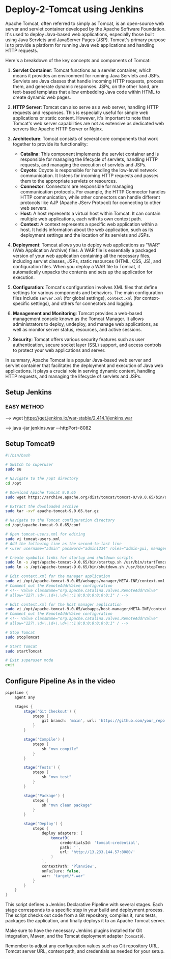 # Deploy-2-Tomcat using Jenkins

Apache Tomcat, often referred to simply as Tomcat, is an open-source web server and servlet container developed by the Apache Software Foundation. It's used to deploy Java-based web applications, especially those built using Java Servlets and JavaServer Pages (JSP). Tomcat's primary purpose is to provide a platform for running Java web applications and handling HTTP requests.

Here's a breakdown of the key concepts and components of Tomcat:

1. **Servlet Container**: Tomcat functions as a servlet container, which means it provides an environment for running Java Servlets and JSPs. Servlets are Java classes that handle incoming HTTP requests, process them, and generate dynamic responses. JSPs, on the other hand, are text-based templates that allow embedding Java code within HTML to create dynamic web pages.

2. **HTTP Server**: Tomcat can also serve as a web server, handling HTTP requests and responses. This is especially useful for simple web applications or static content. However, it's important to note that Tomcat's web server capabilities are not as extensive as dedicated web servers like Apache HTTP Server or Nginx.

3. **Architecture**: Tomcat consists of several core components that work together to provide its functionality:
   - **Catalina**: This component implements the servlet container and is responsible for managing the lifecycle of servlets, handling HTTP requests, and managing the execution of servlets and JSPs.
   - **Coyote**: Coyote is responsible for handling the low-level network communication. It listens for incoming HTTP requests and passes them to the appropriate servlets or resources.
   - **Connector**: Connectors are responsible for managing communication protocols. For example, the HTTP Connector handles HTTP communication, while other connectors can handle different protocols like AJP (Apache JServ Protocol) for connecting to other web servers.
   - **Host**: A host represents a virtual host within Tomcat. It can contain multiple web applications, each with its own context path.
   - **Context**: A context represents a specific web application within a host. It holds information about the web application, such as its deployment settings and the location of its servlets and JSPs.

4. **Deployment**: Tomcat allows you to deploy web applications as "WAR" (Web Application Archive) files. A WAR file is essentially a packaged version of your web application containing all the necessary files, including servlet classes, JSPs, static resources (HTML, CSS, JS), and configuration files. When you deploy a WAR file to Tomcat, it automatically unpacks the contents and sets up the application for execution.

5. **Configuration**: Tomcat's configuration involves XML files that define settings for various components and behaviors. The main configuration files include `server.xml` (for global settings), `context.xml` (for context-specific settings), and others for connectors and logging.

6. **Management and Monitoring**: Tomcat provides a web-based management console known as the Tomcat Manager. It allows administrators to deploy, undeploy, and manage web applications, as well as monitor server status, resources, and active sessions.

7. **Security**: Tomcat offers various security features such as user authentication, secure socket layer (SSL) support, and access controls to protect your web applications and server.

In summary, Apache Tomcat is a popular Java-based web server and servlet container that facilitates the deployment and execution of Java web applications. It plays a crucial role in serving dynamic content, handling HTTP requests, and managing the lifecycle of servlets and JSPs.


## Setup Jenkins

### EASY METHOD 
--> wget https://get.jenkins.io/war-stable/2.414.1/jenkins.war


--> java -jar jenkins.war --httpPort=8082

## Setup Tomcat9


```bash
#!/bin/bash

# Switch to superuser
sudo su

# Navigate to the /opt directory
cd /opt

# Download Apache Tomcat 9.0.65
sudo wget https://archive.apache.org/dist/tomcat/tomcat-9/v9.0.65/bin/apache-tomcat-9.0.65.tar.gz

# Extract the downloaded archive
sudo tar -xvf apache-tomcat-9.0.65.tar.gz

# Navigate to the Tomcat configuration directory
cd /opt/apache-tomcat-9.0.65/conf

# Open tomcat-users.xml for editing
sudo vi tomcat-users.xml
# Add the following line as the second-to-last line
# <user username="admin" password="admin1234" roles="admin-gui, manager-gui, manager-script"/>

# Create symbolic links for startup and shutdown scripts
sudo ln -s /opt/apache-tomcat-9.0.65/bin/startup.sh /usr/bin/startTomcat
sudo ln -s /opt/apache-tomcat-9.0.65/bin/shutdown.sh /usr/bin/stopTomcat

# Edit context.xml for the manager application
sudo vi /opt/apache-tomcat-9.0.65/webapps/manager/META-INF/context.xml
# Comment out the RemoteAddrValve configuration
# <!-- Valve className="org.apache.catalina.valves.RemoteAddrValve"
# allow="127\.\d+\.\d+\.\d+|::1|0:0:0:0:0:0:0:1" / -->

# Edit context.xml for the host manager application
sudo vi /opt/apache-tomcat-9.0.65/webapps/host-manager/META-INF/context.xml
# Comment out the RemoteAddrValve configuration
# <!-- Valve className="org.apache.catalina.valves.RemoteAddrValve"
# allow="127\.\d+\.\d+\.\d+|::1|0:0:0:0:0:0:0:1" / -->

# Stop Tomcat
sudo stopTomcat

# Start Tomcat
sudo startTomcat

# Exit superuser mode
exit
```

## Configure Pipeline As in the video


```groovy
pipeline {
    agent any

    stages {
        stage('Git Checkout') {
            steps {
                git branch: 'main', url: 'https://github.com/your_repo.git'
            }
        }

        stage('Compile') {
            steps {
                sh "mvn compile"
            }
        }

        stage('Tests') {
            steps {
                sh "mvn test"
            }
        }

        stage('Package') {
            steps {
                sh "mvn clean package"
            }
        }

        stage('Deploy') {
            steps {
                deploy adapters: [
                    tomcat9(
                        credentialsId: 'tomcat-credential',
                        path: '',
                        url: 'http://13.233.144.57:8080/'
                    )
                ],
                contextPath: 'Planview',
                onFailure: false,
                war: 'target/*.war'
            }
        }
    }
}
```

This script defines a Jenkins Declarative Pipeline with several stages. Each stage corresponds to a specific step in your build and deployment process. The script checks out code from a Git repository, compiles it, runs tests, packages the application, and finally deploys it to an Apache Tomcat server.

Make sure to have the necessary Jenkins plugins installed for Git integration, Maven, and the Tomcat deployment adapter (`tomcat9`).

Remember to adjust any configuration values such as Git repository URL, Tomcat server URL, context path, and credentials as needed for your setup.

